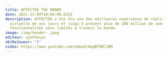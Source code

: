 ```yaml
---
title: AFFECTED THE MANOR
date: 2021-11-09T10:04:00.632Z
description: AFFECTED a été élu une des meilleures expérience de réalité
  virtuelle de nos jours et jusqu'à présent plus de 200 million de vues et des
  fonctionnalités sans limites à travers le monde.
image: /img/header-.jpeg
editeur: synthesys
nbrDeJoueur: "1"
video: https://www.youtube.com/embed/AqqBT8Bl1BM
---
```

